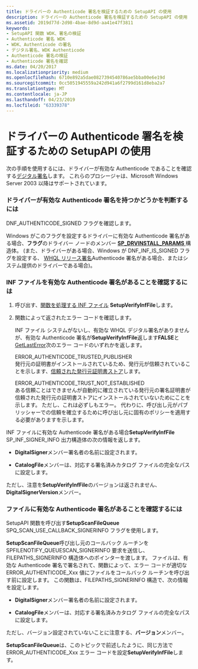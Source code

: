 ```yaml
---
title: ドライバーの Authenticode 署名を検証するための SetupAPI の使用
description: ドライバーの Authenticode 署名を検証するための SetupAPI の使用
ms.assetid: 2019d77d-2d98-4bae-8d9d-aa41e47f3811
keywords:
- SetupAPI 関数 WDK、署名の検証
- Authenticode 署名 WDK
- WDK、Authenticode の署名
- デジタル署名、WDK Authenticode
- Authenticode 署名の検証
- Authenticode 署名を確認
ms.date: 04/20/2017
ms.localizationpriority: medium
ms.openlocfilehash: 6710e892a5dae0827394540786ae5bba00e6e19d
ms.sourcegitcommit: 0cc5051945559a242d941a6f2799d161d8eba2a7
ms.translationtype: MT
ms.contentlocale: ja-JP
ms.lasthandoff: 04/23/2019
ms.locfileid: "63339378"
---
```

# <a name="using-setupapi-to-verify-driver-authenticode-signatures"></a>ドライバーの Authenticode 署名を検証するための SetupAPI の使用





次の手順を使用するには、ドライバーが有効な Authenticode であることを確認する[デジタル署名](digital-signatures.md)します。 これらのプロシージャは、Microsoft Windows Server 2003 以降はサポートされています。

### <a name="to-determine-whether-a-driver-has-a-valid-authenticode-signature"></a>ドライバーが有効な Authenticode 署名を持つかどうかを判断するには

DNF_AUTHENTICODE_SIGNED フラグを確認します。

Windows がこのフラグを設定するドライバーに有効な Authenticode 署名がある場合、**フラグ**のドライバー ノードのメンバー [ **SP_DRVINSTALL_PARAMS** ](https://msdn.microsoft.com/library/windows/hardware/ff553290)構造体。 (また、ドライバーがある場合、Windows が DNF_INF_IS_SIGNED フラグを設定する、 [WHQL リリース署名](whql-release-signature.md)Authenticode 署名がある場合、またはシステム提供のドライバーである場合)。

### <a name="to-verify-that-an-inf-file-has-a-valid-authenticode-signature"></a>INF ファイルを有効な Authenticode 署名があることを確認するには

1.  呼び出す、[関数を処理する INF ファイル](inf-file-processing-functions.md) **SetupVerifyInfFile**します。

2.  関数によって返されたエラー コードを確認します。

    INF ファイル システムがないし、有効な WHQL デジタル署名がありませんが、有効な Authenticode 署名が**SetupVerifyInfFile**返します**FALSE**と[GetLastError](https://go.microsoft.com/fwlink/p/?linkid=169416)次のエラー コードのいずれかを返します。

    <a href="" id="error-authenticode-trusted-publisher"></a>ERROR_AUTHENTICODE_TRUSTED_PUBLISHER  
    発行元の証明書がインストールされているため、発行元が信頼されていることを示します、[信頼された発行元証明書ストア](trusted-publishers-certificate-store.md)します。

    <a href="" id="error-authenticode-trust-not-established"></a>ERROR_AUTHENTICODE_TRUST_NOT_ESTABLISHED  
    ある信頼ことはできませんが自動的に確立されている発行元の署名証明書が信頼された発行元の証明書ストアにインストールされていないためにことを示します。 ただし、これは必ずしもエラー。 代わりに、呼び出し元がパブリッシャーでの信頼を確立するために呼び出し元に固有のポリシーを適用する必要がありますを示します。

INF ファイルに有効な Authenticode 署名がある場合**SetupVerifyInfFile** SP_INF_SIGNER_INFO 出力構造体の次の情報を返します。

-   **DigitalSigner**メンバー署名者の名前に設定されます。

-   **CatalogFile**メンバーは、対応する署名済みカタログ ファイルの完全なパスに設定します。

ただし、注意を**SetupVerifyInfFile**のバージョンは返されません、 **DigitalSignerVersion**メンバー。

### <a name="to-verify-that-a-file-has-a-valid-authenticode-signature"></a>ファイルに有効な Authenticode 署名があることを確認するには

SetupAPI 関数を呼び出す**SetupScanFileQueue** SPQ_SCAN_USE_CALLBACK_SIGNERINFO フラグを使用します。

**SetupScanFileQueue**呼び出し元のコールバック ルーチンを SPFILENOTIFY_QUEUESCAN_SIGNERINFO 要求を送信し、FILEPATHS_SIGNERINFO 構造体へのポインターを渡します。 ファイルは、有効な Authenticode 署名で署名されて、関数によって、エラー コードが適切な ERROR_AUTHENTICODE_Xxx 値にファイルをコールバック ルーチンを呼び出す前に設定します。 この関数は、FILEPATHS_SIGNERINFO 構造で、次の情報を設定します。

-   **DigitalSigner**メンバー署名者の名前に設定されます。

-   **CatalogFile**メンバーは、対応する署名済みカタログ ファイルの完全なパスに設定します。

ただし、バージョン設定されていないことに注意する、**バージョン**メンバー。

**SetupScanFileQueue**は、このトピックで前述したように、同じ方法で ERROR_AUTHENTICODE_Xxx エラー コードを設定**SetupVerifyInfFile**します。

 

 





